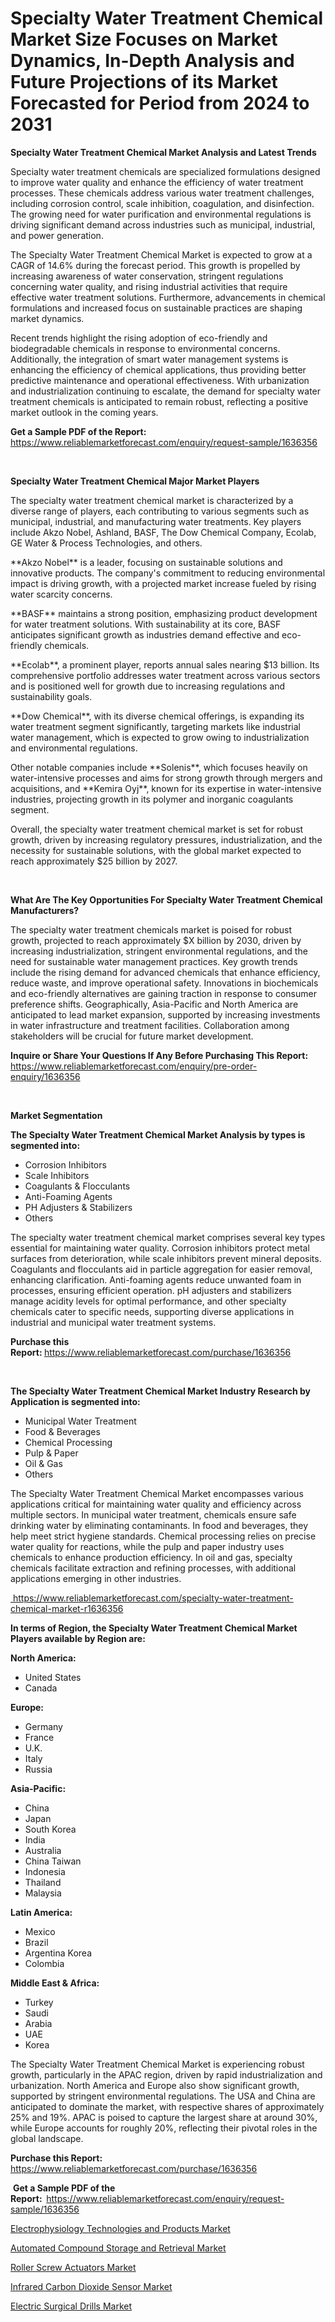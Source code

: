 <p><h1>Specialty Water Treatment Chemical Market Size Focuses on Market Dynamics, In-Depth Analysis and Future Projections of its Market Forecasted for Period from 2024 to 2031</h1></p><p><strong>Specialty Water Treatment Chemical Market Analysis and Latest Trends</strong></p>
<p><p>Specialty water treatment chemicals are specialized formulations designed to improve water quality and enhance the efficiency of water treatment processes. These chemicals address various water treatment challenges, including corrosion control, scale inhibition, coagulation, and disinfection. The growing need for water purification and environmental regulations is driving significant demand across industries such as municipal, industrial, and power generation.</p><p>The Specialty Water Treatment Chemical Market is expected to grow at a CAGR of 14.6% during the forecast period. This growth is propelled by increasing awareness of water conservation, stringent regulations concerning water quality, and rising industrial activities that require effective water treatment solutions. Furthermore, advancements in chemical formulations and increased focus on sustainable practices are shaping market dynamics. </p><p>Recent trends highlight the rising adoption of eco-friendly and biodegradable chemicals in response to environmental concerns. Additionally, the integration of smart water management systems is enhancing the efficiency of chemical applications, thus providing better predictive maintenance and operational effectiveness. With urbanization and industrialization continuing to escalate, the demand for specialty water treatment chemicals is anticipated to remain robust, reflecting a positive market outlook in the coming years.</p></p>
<p><strong>Get a Sample PDF of the Report:&nbsp;</strong> <a href="https://www.reliablemarketforecast.com/enquiry/request-sample/1636356?utm_campaign=1875&utm_medium=2&utm_source=Github&utm_content=ia&utm_term=07122024&utm_id=specialty-water-treatment-chemical">https://www.reliablemarketforecast.com/enquiry/request-sample/1636356</a></p>
<p>&nbsp;</p>
<p><strong>Specialty Water Treatment Chemical Major Market Players</strong></p>
<p><p>The specialty water treatment chemical market is characterized by a diverse range of players, each contributing to various segments such as municipal, industrial, and manufacturing water treatments. Key players include Akzo Nobel, Ashland, BASF, The Dow Chemical Company, Ecolab, GE Water & Process Technologies, and others.</p><p>**Akzo Nobel** is a leader, focusing on sustainable solutions and innovative products. The company's commitment to reducing environmental impact is driving growth, with a projected market increase fueled by rising water scarcity concerns.</p><p>**BASF** maintains a strong position, emphasizing product development for water treatment solutions. With sustainability at its core, BASF anticipates significant growth as industries demand effective and eco-friendly chemicals.</p><p>**Ecolab**, a prominent player, reports annual sales nearing $13 billion. Its comprehensive portfolio addresses water treatment across various sectors and is positioned well for growth due to increasing regulations and sustainability goals.</p><p>**Dow Chemical**, with its diverse chemical offerings, is expanding its water treatment segment significantly, targeting markets like industrial water management, which is expected to grow owing to industrialization and environmental regulations.</p><p>Other notable companies include **Solenis**, which focuses heavily on water-intensive processes and aims for strong growth through mergers and acquisitions, and **Kemira Oyj**, known for its expertise in water-intensive industries, projecting growth in its polymer and inorganic coagulants segment.</p><p>Overall, the specialty water treatment chemical market is set for robust growth, driven by increasing regulatory pressures, industrialization, and the necessity for sustainable solutions, with the global market expected to reach approximately $25 billion by 2027.</p></p>
<p>&nbsp;</p>
<p><strong>What Are The Key Opportunities For Specialty Water Treatment Chemical Manufacturers?</strong></p>
<p><p>The specialty water treatment chemicals market is poised for robust growth, projected to reach approximately $X billion by 2030, driven by increasing industrialization, stringent environmental regulations, and the need for sustainable water management practices. Key growth trends include the rising demand for advanced chemicals that enhance efficiency, reduce waste, and improve operational safety. Innovations in biochemicals and eco-friendly alternatives are gaining traction in response to consumer preference shifts. Geographically, Asia-Pacific and North America are anticipated to lead market expansion, supported by increasing investments in water infrastructure and treatment facilities. Collaboration among stakeholders will be crucial for future market development.</p></p>
<p><strong>Inquire or Share Your Questions If Any Before Purchasing This Report:</strong> <a href="https://www.reliablemarketforecast.com/enquiry/pre-order-enquiry/1636356?utm_campaign=1875&utm_medium=2&utm_source=Github&utm_content=ia&utm_term=07122024&utm_id=specialty-water-treatment-chemical">https://www.reliablemarketforecast.com/enquiry/pre-order-enquiry/1636356</a></p>
<p>&nbsp;</p>
<p><strong>Market Segmentation</strong></p>
<p><strong>The Specialty Water Treatment Chemical Market Analysis by types is segmented into:</strong></p>
<p><ul><li>Corrosion Inhibitors</li><li>Scale Inhibitors</li><li>Coagulants & Flocculants</li><li>Anti-Foaming Agents</li><li>PH Adjusters & Stabilizers</li><li>Others</li></ul></p>
<p><p>The specialty water treatment chemical market comprises several key types essential for maintaining water quality. Corrosion inhibitors protect metal surfaces from deterioration, while scale inhibitors prevent mineral deposits. Coagulants and flocculants aid in particle aggregation for easier removal, enhancing clarification. Anti-foaming agents reduce unwanted foam in processes, ensuring efficient operation. pH adjusters and stabilizers manage acidity levels for optimal performance, and other specialty chemicals cater to specific needs, supporting diverse applications in industrial and municipal water treatment systems.</p></p>
<p><strong>Purchase this Report:&nbsp;</strong><a href="https://www.reliablemarketforecast.com/purchase/1636356?utm_campaign=1875&utm_medium=2&utm_source=Github&utm_content=ia&utm_term=07122024&utm_id=specialty-water-treatment-chemical">https://www.reliablemarketforecast.com/purchase/1636356</a></p>
<p>&nbsp;</p>
<p><strong>The Specialty Water Treatment Chemical Market Industry Research by Application is segmented into:</strong></p>
<p><ul><li>Municipal Water Treatment</li><li>Food & Beverages</li><li>Chemical Processing</li><li>Pulp & Paper</li><li>Oil & Gas</li><li>Others</li></ul></p>
<p><p>The Specialty Water Treatment Chemical Market encompasses various applications critical for maintaining water quality and efficiency across multiple sectors. In municipal water treatment, chemicals ensure safe drinking water by eliminating contaminants. In food and beverages, they help meet strict hygiene standards. Chemical processing relies on precise water quality for reactions, while the pulp and paper industry uses chemicals to enhance production efficiency. In oil and gas, specialty chemicals facilitate extraction and refining processes, with additional applications emerging in other industries.</p></p>
<p><a href="https://www.reliablemarketforecast.com/specialty-water-treatment-chemical-market-r1636356?utm_campaign=1875&utm_medium=2&utm_source=Github&utm_content=ia&utm_term=07122024&utm_id=specialty-water-treatment-chemical">&nbsp;https://www.reliablemarketforecast.com/specialty-water-treatment-chemical-market-r1636356</a></p>
<p><strong>In terms of Region, the Specialty Water Treatment Chemical Market Players available by Region are:</strong></p>
<p>
    <p> <strong> North America: </strong>
        <ul>
            <li>United States</li>
            <li>Canada</li>
        </ul>
        </p> 
    <p> <strong> Europe: </strong>
        <ul>
            <li>Germany</li>
            <li>France</li>
            <li>U.K.</li>
            <li>Italy</li>
            <li>Russia</li>
        </ul>
        </p> 
    <p> <strong> Asia-Pacific: </strong>
        <ul>
            <li>China</li>
            <li>Japan</li>
            <li>South Korea</li>
            <li>India</li>
            <li>Australia</li>
            <li>China Taiwan</li>
            <li>Indonesia</li>
            <li>Thailand</li>
            <li>Malaysia</li>
        </ul>
        </p> 
    <p> <strong> Latin America: </strong>
        <ul>
            <li>Mexico</li>
            <li>Brazil</li>
            <li>Argentina Korea</li>
            <li>Colombia</li>
        </ul>
        </p> 
    <p> <strong> Middle East & Africa: </strong>
        <ul>
            <li>Turkey</li>
            <li>Saudi</li>
            <li>Arabia</li>
            <li>UAE</li>
            <li>Korea</li>
        </ul>
    </p>
    </p>
<p><p>The Specialty Water Treatment Chemical Market is experiencing robust growth, particularly in the APAC region, driven by rapid industrialization and urbanization. North America and Europe also show significant growth, supported by stringent environmental regulations. The USA and China are anticipated to dominate the market, with respective shares of approximately 25% and 19%. APAC is poised to capture the largest share at around 30%, while Europe accounts for roughly 20%, reflecting their pivotal roles in the global landscape.</p></p>
<p><strong>Purchase this Report: </strong><a href="https://www.reliablemarketforecast.com/purchase/1636356?utm_campaign=1875&utm_medium=2&utm_source=Github&utm_content=ia&utm_term=07122024&utm_id=specialty-water-treatment-chemical">https://www.reliablemarketforecast.com/purchase/1636356</a></p>
<p>&nbsp;<strong>Get a Sample PDF of the Report:&nbsp;&nbsp;</strong><a href="https://www.reliablemarketforecast.com/enquiry/request-sample/1636356?utm_campaign=1875&utm_medium=2&utm_source=Github&utm_content=ia&utm_term=07122024&utm_id=specialty-water-treatment-chemical">https://www.reliablemarketforecast.com/enquiry/request-sample/1636356</a></p>
<p><strong></strong></p>
<p><p><a href="https://www.linkedin.com/pulse/future-electrophysiology-technologies-products-market-expected-rg2uc?utm_campaign=1875&utm_medium=2&utm_source=Github&utm_content=ia&utm_term=07122024&utm_id=specialty-water-treatment-chemical">Electrophysiology Technologies and Products Market</a></p><p><a href="https://www.linkedin.com/pulse/automated-compound-storage-retrieval-market-size-competitive-uwwmc?utm_campaign=1875&utm_medium=2&utm_source=Github&utm_content=ia&utm_term=07122024&utm_id=specialty-water-treatment-chemical">Automated Compound Storage and Retrieval Market</a></p><p><a href="https://issuu.com/reportprime-2/docs/roller-screw-actuators-market-size-2030.pptx?utm_campaign=1875&utm_medium=2&utm_source=Github&utm_content=ia&utm_term=07122024&utm_id=specialty-water-treatment-chemical">Roller Screw Actuators Market</a></p><p><a href="https://issuu.com/reportprime-2/docs/infrared-carbon-dioxide-sensor-market-size-2030.pp?utm_campaign=1875&utm_medium=2&utm_source=Github&utm_content=ia&utm_term=07122024&utm_id=specialty-water-treatment-chemical">Infrared Carbon Dioxide Sensor Market</a></p><p><a href="https://github.com/Chiragrp22/Market-Research-Report-List-6/blob/main/electric-surgical-drills-market.md?utm_campaign=1875&utm_medium=2&utm_source=Github&utm_content=ia&utm_term=07122024&utm_id=specialty-water-treatment-chemical">Electric Surgical Drills Market</a></p></p>